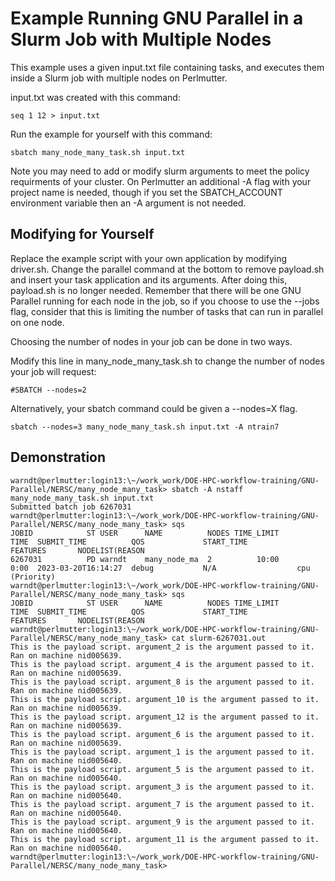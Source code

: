
# Example Running GNU Parallel in a Slurm Job with Multiple Nodes

This example uses a given input.txt file containing tasks, and executes them inside a Slurm job with multiple nodes on Perlmutter.

input.txt was created with this command:

    seq 1 12 > input.txt

Run the example for yourself with this command:

    sbatch many_node_many_task.sh input.txt

Note you may need to add or modify slurm arguments to meet the policy requirments of your cluster. On
Perlmutter an additional -A flag with your project name is needed, though if you set the SBATCH_ACCOUNT
environment variable then an -A argument is not needed.

## Modifying for Yourself

Replace the example script with your own application by modifying driver.sh. Change the parallel command
at the bottom to remove payload.sh and insert your task application and its arguments. After doing this,
payload.sh is no longer needed. Remember that there will be one GNU Parallel running for each node in
the job, so if you choose to use the --jobs flag, consider that this is limiting the number of tasks
that can run in parallel on one node.

Choosing the number of nodes in your job can be done in two ways. 

Modify this line in many_node_many_task.sh to change the number of nodes your job will request:

    #SBATCH --nodes=2

Alternatively, your sbatch command could be given a --nodes=X flag.

    sbatch --nodes=3 many_node_many_task.sh input.txt -A ntrain7

## Demonstration

    warndt@perlmutter:login13:\~/work_work/DOE-HPC-workflow-training/GNU-Parallel/NERSC/many_node_many_task> sbatch -A nstaff many_node_many_task.sh input.txt 
    Submitted batch job 6267031
    warndt@perlmutter:login13:\~/work_work/DOE-HPC-workflow-training/GNU-Parallel/NERSC/many_node_many_task> sqs
    JOBID            ST USER      NAME          NODES TIME_LIMIT       TIME  SUBMIT_TIME          QOS             START_TIME           FEATURES       NODELIST(REASON
    6267031          PD warndt    many_node_ma  2          10:00       0:00  2023-03-20T16:14:27  debug           N/A                  cpu            (Priority)     
    warndt@perlmutter:login13:\~/work_work/DOE-HPC-workflow-training/GNU-Parallel/NERSC/many_node_many_task> sqs
    JOBID            ST USER      NAME          NODES TIME_LIMIT       TIME  SUBMIT_TIME          QOS             START_TIME           FEATURES       NODELIST(REASON
    warndt@perlmutter:login13:\~/work_work/DOE-HPC-workflow-training/GNU-Parallel/NERSC/many_node_many_task> cat slurm-6267031.out 
    This is the payload script. argument_2 is the argument passed to it. Ran on machine nid005639.
    This is the payload script. argument_4 is the argument passed to it. Ran on machine nid005639.
    This is the payload script. argument_8 is the argument passed to it. Ran on machine nid005639.
    This is the payload script. argument_10 is the argument passed to it. Ran on machine nid005639.
    This is the payload script. argument_12 is the argument passed to it. Ran on machine nid005639.
    This is the payload script. argument_6 is the argument passed to it. Ran on machine nid005639.
    This is the payload script. argument_1 is the argument passed to it. Ran on machine nid005640.
    This is the payload script. argument_5 is the argument passed to it. Ran on machine nid005640.
    This is the payload script. argument_3 is the argument passed to it. Ran on machine nid005640.
    This is the payload script. argument_7 is the argument passed to it. Ran on machine nid005640.
    This is the payload script. argument_9 is the argument passed to it. Ran on machine nid005640.
    This is the payload script. argument_11 is the argument passed to it. Ran on machine nid005640.
    warndt@perlmutter:login13:\~/work_work/DOE-HPC-workflow-training/GNU-Parallel/NERSC/many_node_many_task> 
